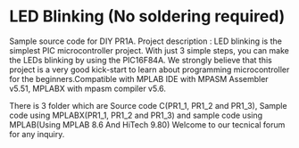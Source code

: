 # LED Blinking (No soldering required)
Sample source code for DIY PR1A. Project description : LED blinking is the simplest PIC microcontroller project. With just 3 simple steps, you can make the LEDs blinking by using the PIC16F84A. We strongly believe that this project is a very good kick-start to learn about programming microcontroller for the beginners.Compatible with MPLAB IDE with MPASM Assembler v5.51, MPLABX with mpasm compiler v5.6.

There is 3 folder which are Source code C(PR1_1, PR1_2 and PR1_3), Sample code using MPLABX(PR1_1, PR1_2 and PR1_3) and sample code using MPLAB(Using MPLAB 8.6 And HiTech 9.80) Welcome to our tecnical forum for any inquiry.
